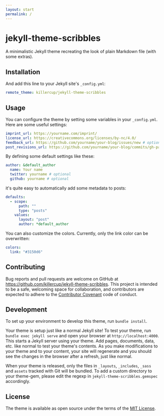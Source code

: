 ```yaml
---
layout: start
permalink: /
---
```


# jekyll-theme-scribbles

A minimalistic Jekyll theme recreating the look of plain Markdown file (with some extras).

## Installation

And add this line to your Jekyll site's `_config.yml`:

```yaml
remote_theme: killercup/jekyll-theme-scribbles
```

## Usage

You can configure the theme by setting some variables in your `_config.yml`. Here are some useful settings:

```yml
imprint_url: https://yourname.com/imprint/
license_url: https://creativecommons.org/licenses/by-nc/4.0/
feedback_url: https://github.com/yourname/your-blog/issues/new # optional
post_revisions_url: https://github.com/yourname/your-blog/commits/gh-pages/ # optional
```

By defining some default settings like these:

```yml
author: &default_author
  name: Your name
  twitter: yourname # optional
  github: yourname # optional
```

it's quite easy to automatically add some metadata to posts:

```yml
defaults:
  - scope:
      path: ""
      type: "posts"
    values:
      layout: "post"
      author: *default_author
```

You can also customize the colors. Currently, only the link color can be overwritten:

```yml
colors:
  link: "#3150d6"
```

## Contributing

Bug reports and pull requests are welcome on GitHub at <https://github.com/killercup/jekyll-theme-scribbles>. This project is intended to be a safe, welcoming space for collaboration, and contributors are expected to adhere to the [Contributor Covenant](http://contributor-covenant.org) code of conduct.

## Development

To set up your environment to develop this theme, run `bundle install`.

Your theme is setup just like a normal Jekyll site! To test your theme, run `bundle exec jekyll serve` and open your browser at `http://localhost:4000`. This starts a Jekyll server using your theme. Add pages, documents, data, etc. like normal to test your theme's contents. As you make modifications to your theme and to your content, your site will regenerate and you should see the changes in the browser after a refresh, just like normal.

When your theme is released, only the files in `_layouts`, `_includes`, `_sass` and `assets` tracked with Git will be bundled.
To add a custom directory to your theme-gem, please edit the regexp in `jekyll-theme-scribbles.gemspec` accordingly.

## License

The theme is available as open source under the terms of the [MIT License](https://opensource.org/licenses/MIT).

